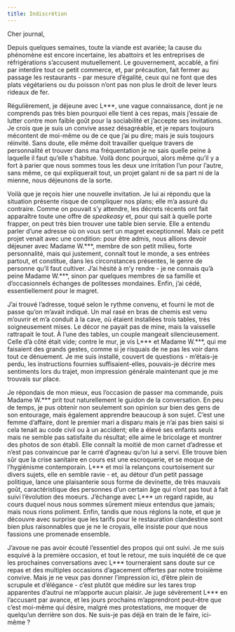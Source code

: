 ```yaml
---
title: Indiscrétion
---
```

Cher journal,


Depuis quelques semaines, toute la viande est avariée; la cause du phénomène
est encore incertaine, les abattoirs et les entreprises de réfrigérations
s’accusent mutuellement. Le gouvernement, accablé, a fini par interdire tout ce
petit commerce, et, par précaution, fait fermer au passage les restaurants -
par mesure d’égalité, ceux qui ne font que des plats végétariens ou du poisson
n’ont pas non plus le droit de lever leurs rideaux de fer.

Régulièrement, je déjeune avec L\*\*\*, une vague connaissance, dont je ne
comprends pas très bien pourquoi elle tient à ces repas, mais j’essaie de
lutter contre mon faible goût pour la sociabilité et j’accepte ses invitations.
Je crois que je suis un convive assez désagréable, et je repars toujours
mécontent de moi-même ou de ce que j’ai pu dire; mais je suis toujours
réinvité. Sans doute, elle même doit travailler quelque travers de personnalité
et trouver dans ma fréquentation je ne sais quelle peine à laquelle il faut
qu’elle s’habitue. Voilà donc pourquoi, alors même qu’il y a fort à parier que
nous sommes tous les deux une irritation l’un pour l’autre, sans même, ce qui
expliquerait tout, un projet galant ni de sa part ni de la mienne, nous
déjeunons de la sorte.

Voilà que je reçois hier une nouvelle invitation. Je lui ai répondu que la
situation présente risque de compliquer nos plans; elle m’a assuré du
contraire. Comme on pouvait s’y attendre, les décrets récents ont fait
apparaître toute une offre de *speakeasy* et, pour qui sait à quelle porte
frapper, on peut très bien trouver une table bien servie. Elle a entendu parler
d’une adresse où on vous sert un magret exceptionnel. Mais ce petit projet
venait avec une condition: pour être admis, nous allions devoir déjeuner avec
Madame W.\*\*\*, membre de son petit milieu, forte personnalité, mais qui
justement, connaît tout le monde, a ses entrées partout, et constitue, dans les
circonstances présentes, le genre de personne qu’il faut cultiver. J’ai hésité
à m’y rendre - je ne connais qu’à peine Madame W.\*\*\*, sinon par quelques
membres de sa famille et d’occasionnels échanges de politesses mondaines.
Enfin, j’ai cédé, essentiellement pour le magret.

J’ai trouvé l’adresse, toqué selon le rythme convenu, et fourni le mot de passe
qu’on m’avait indiqué. Un mal rasé en bras de chemis est venu m’ouvrir et m’a
conduit à la cave, où étaient installées trois tables, très soigneusement
mises. Le décor ne payait pas de mine, mais la vaisselle rattrapait le tout. À
l’une des tables, un couple mangeait silencieusement. Celle d’à côté était
vide; contre le mur, je vis L\*\*\* et Madame W.\*\*\*, qui me faisaient des
grands gestes, comme si je risquais de ne pas les voir dans tout ce dénuement.
Je me suis installé, couvert de questions - m’étais-je perdu, les instructions
fournies suffisaient-elles, pouvais-je décrire mes sentiments lors du trajet,
mon impression générale maintenant que je me trouvais sur place.

Je répondais de mon mieux, eus l’occasion de passer ma commande, puis Madame
W.\*\*\* prit tout naturellement le guidon de la conversation. En peu de temps,
je pus obtenir non seulement son opinion sur bien des gens de son entourage,
mais également apprendre beaucoup à son sujet. C’est une femme d’affaire, dont
le premier mari a disparu mais je n’ai pas bien saisi si cela tenait au code
civil ou à un accident; elle a élevé ses enfants seuls mais ne semble pas
satisfaite du résultat; elle aime le bricolage et montrer des photos de son
établi. Elle connaît la moitié de mon carnet d’adresse et n’est pas convaincue
par le carré d’agneau qu’on lui a servi. Elle trouve bien sûr que la crise
sanitaire en cours est une escroquerie, et se moque de l’hygiénisme
contemporain. L\*\*\* et moi la relançons courtoisement sur divers sujets, elle
en semble ravie - et, au détour d’un petit passage politique, lance une
plaisanterie sous forme de devinette, de très mauvais goût, caractéristique des
personnes d’un certain âge qui n’ont pas tout à fait suivi l’évolution des
moeurs. J’échange avec L\*\*\* un regard rapide, au cours duquel nous nous
sommes sûrement mieux entendus que jamais; mais nous rions poliment. Enfin,
tandis que nous réglons la note, et que je découvre avec surprise que les
tarifs pour le restauration clandestine sont bien plus raisonnables que je ne
le croyais, elle insiste pour que nous fassions une promenade ensemble.

J’avoue ne pas avoir écouté l’essentiel des propos qui ont suivi. Je me suis
esquivé à la première occasion, et tout le retour, me suis inquiété de ce que
les prochaines conversations avec L\*\*\* tourneraient sans doute sur ce repas
et des multiples occasions d’agacement offertes par notre troisième convive.
Mais je ne veux pas donner l’impression ici, d’être plein de scrupule et
d’élégance - c’est plutôt que médire sur les tares trop apparentes d’autrui ne
m’apporte aucun plaisir. Je juge sévèrement L\*\*\* en l’accusant par avance,
et les jours prochains m’apprendront peut-être que c’est moi-même qui désire,
malgré mes protestations, me moquer de quelqu’un derrière son dos. Ne suis-je
pas déjà en train de le faire, ici-même ?
